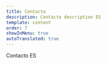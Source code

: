```yaml
---
title: Contacto
description: Contacto description ES
template: content
order: 7
showInMenu: true
autoTranslated: true
---
```


Contacto ES
